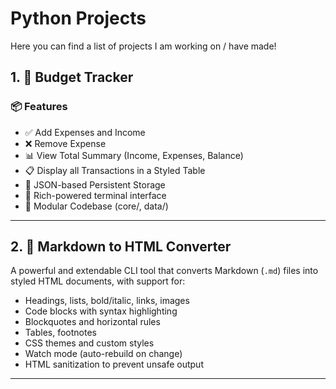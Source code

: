 # Python Projects

Here you can find a list of projects I am working on / have made!

## 1. 💸 Budget Tracker

### 📦 Features

- ✅ Add Expenses and Income
- ❌ Remove Expense
- 📊 View Total Summary (Income, Expenses, Balance)
- 📋 Display all Transactions in a Styled Table
- 💾 JSON-based Persistent Storage
- 🎨 Rich-powered terminal interface
- 🧱 Modular Codebase (core/, data/)

---

## 2. 📝 Markdown to HTML Converter

A powerful and extendable CLI tool that converts Markdown (`.md`) files into styled HTML documents, with support for:

- Headings, lists, bold/italic, links, images
- Code blocks with syntax highlighting
- Blockquotes and horizontal rules
- Tables, footnotes
- CSS themes and custom styles
- Watch mode (auto-rebuild on change)
- HTML sanitization to prevent unsafe output

---